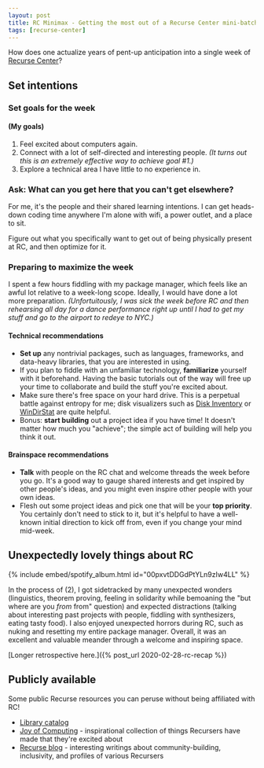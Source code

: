 ```yaml
---
layout: post
title: RC Minimax - Getting the most out of a Recurse Center mini-batch
tags: [recurse-center]
---
```


How does one actualize years of pent-up anticipation into a single week of [Recurse Center](https://www.recurse.com/)?

## Set intentions

### Set goals for the week

#### (My goals)
1. Feel excited about computers again.
2. Connect with a lot of self-directed and interesting people. *(It turns out this is an extremely effective way to achieve goal #1.)*
3. Explore a technical area I have little to no experience in.

### Ask: What can you get here that you can't get elsewhere?

For me, it's the people and their shared learning intentions. I can get heads-down coding time anywhere I'm alone with wifi, a power outlet, and a place to sit.

Figure out what you specifically want to get out of being physically present at RC, and then optimize for it.

### Preparing to maximize the week

I spent a few hours fiddling with my package manager, which feels like an awful lot relative to a week-long scope. Ideally, I would have done a lot more preparation. *(Unfortuitously, I was sick the week before RC and then rehearsing all day for a dance performance right up until I had to get my stuff and go to the airport to redeye to NYC.)*

#### Technical recommendations

- **Set up** any nontrivial packages, such as languages, frameworks, and data-heavy libraries, that you are interested in using.
- If you plan to fiddle with an unfamiliar technology, **familiarize** yourself with it beforehand. Having the basic tutorials out of the way will free up your time to collaborate and build the stuff you're excited about.
- Make sure there's free space on your hard drive. This is a perpetual battle against entropy for me; disk visualizers such as [Disk Inventory](http://www.derlien.com/) or [WinDirStat](https://windirstat.net/) are quite helpful.
- Bonus: **start building** out a project idea if you have time! It doesn't matter how much you "achieve"; the simple act of building will help you think it out.

#### Brainspace recommendations

- **Talk** with people on the RC chat and welcome threads the week before you go. It's a good way to gauge shared interests and get inspired by other people's ideas, and you might even inspire other people with your own ideas.
- Flesh out some project ideas and pick one that will be your **top priority**. You certainly don't need to stick to it, but it's helpful to have a well-known initial direction to kick off from, even if you change your mind mid-week.

## Unexpectedly lovely things about RC

{% include embed/spotify_album.html id="00pxvtDDGdPtYLn9zIw4LL" %}

In the process of (2), I got sidetracked by many unexpected wonders (linguistics, theorem proving, feeling in solidarity while bemoaning the "but where are you *from* from" question) and expected distractions (talking about interesting past projects with people, fiddling with synthesizers, eating tasty food). I also enjoyed unexpected horrors during RC, such as nuking and resetting my entire package manager. Overall, it was an excellent and valuable meander through a welcome and inspiring space.

[Longer retrospective here.]({% post_url 2020-02-28-rc-recap %})


## Publicly available

Some public Recurse resources you can peruse without being affiliated with RC!
- [Library catalog](https://recursecenter.libib.com/)
- [Joy of Computing](https://joy.recurse.com/) - inspirational collection of things Recursers have made that they're excited about
- [Recurse blog](https://www.recurse.com/blog) - interesting writings about community-building, inclusivity, and profiles of various Recursers

